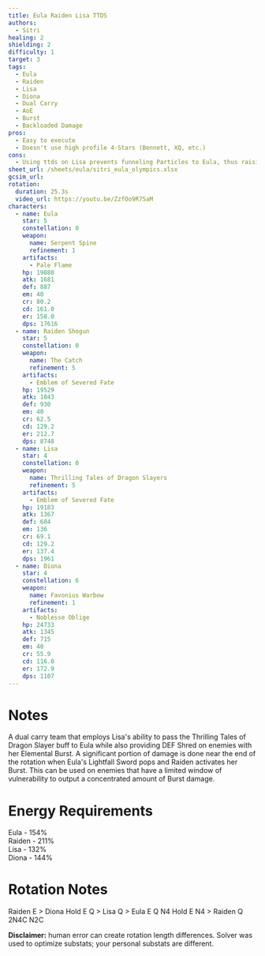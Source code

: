 ```yaml
---
title: Eula Raiden Lisa TTDS
authors:
  - Sitri
healing: 2
shielding: 2
difficulty: 1
target: 3
tags:
  - Eula
  - Raiden
  - Lisa
  - Diona
  - Dual Carry
  - AoE
  - Burst
  - Backloaded Damage
pros:
  - Easy to execute
  - Doesn't use high profile 4-Stars (Bennett, XQ, etc.)
cons:
  - Using ttds on Lisa prevents funneling Particles to Eula, thus raising Eula's Energy requirements
sheet_url: /sheets/eula/sitri_eula_olympics.xlsx
gcsim_url: 
rotation:
  duration: 25.3s
  video_url: https://youtu.be/ZzfOo9R75aM
characters:
  - name: Eula
    star: 5
    constellation: 0
    weapon:
      name: Serpent Spine
      refinement: 1
    artifacts:
      - Pale Flame
    hp: 19880
    atk: 1681
    def: 887
    em: 40
    cr: 80.2
    cd: 161.0
    er: 158.0
    dps: 17616
  - name: Raiden Shogun
    star: 5
    constellation: 0
    weapon:
      name: The Catch
      refinement: 5
    artifacts:
      - Emblem of Severed Fate
    hp: 19529
    atk: 1843
    def: 930
    em: 40
    cr: 62.5
    cd: 129.2
    er: 212.7
    dps: 8748
  - name: Lisa
    star: 4
    constellation: 0
    weapon:
      name: Thrilling Tales of Dragon Slayers
      refinement: 5
    artifacts:
      - Emblem of Severed Fate
    hp: 19183
    atk: 1367
    def: 684
    em: 136
    cr: 69.1
    cd: 129.2
    er: 137.4
    dps: 1961
  - name: Diona
    star: 4
    constellation: 6
    weapon:
      name: Favonius Warbow
      refinement: 1
    artifacts:
      - Noblesse Oblige
    hp: 24733
    atk: 1345
    def: 715
    em: 40
    cr: 55.9
    cd: 116.0
    er: 172.9
    dps: 1107
---
```


# **Notes**
A dual carry team that employs Lisa's ability to pass the Thrilling Tales of Dragon Slayer buff to Eula while also providing DEF Shred on enemies with her Elemental Burst. A significant portion of damage is done near the end of the rotation when Eula's Lightfall Sword pops and Raiden activates her Burst. This can be used on enemies that have a limited window of vulnerability to output a concentrated amount of Burst damage.

# **Energy Requirements**
Eula - 154%  
Raiden - 211%  
Lisa - 132%  
Diona - 144%

# **Rotation Notes**
Raiden E > Diona Hold E Q > Lisa Q > Eula E Q N4 Hold E N4 > Raiden Q 2N4C N2C

**Disclaimer:** human error can create rotation length differences. Solver was used to optimize substats; your personal substats are different.
